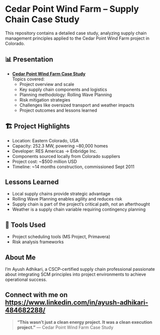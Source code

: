 # Cedar Point Wind Farm – Supply Chain Case Study

This repository contains a detailed case study, analyzing supply chain management principles applied to the Cedar Point Wind Farm project in Colorado.

## 📊 Presentation

- **[Cedar Point Wind Farm Case Study](./Cedar_Point_Wind_Farm_Case_Study.pptx)**  
  Topics covered:
  - Project overview and scale
  - Key supply chain components and logistics
  - Planning methodology: Rolling Wave Planning
  - Risk mitigation strategies
  - Challenges like oversized transport and weather impacts
  - Project outcomes and lessons learned

## 🏗 Project Highlights

- Location: Eastern Colorado, USA
- Capacity: 252.3 MW, powering ~80,000 homes
- Developer: RES Americas → Enbridge Inc.
- Components sourced locally from Colorado suppliers
- Project cost: ~$500 million USD
- Timeline: ~14 months construction, commissioned Sept 2011

## Lessons Learned

- Local supply chains provide strategic advantage
- Rolling Wave Planning enables agility and reduces risk
- Supply chain is part of the project’s critical path, not an afterthought
- Weather is a supply chain variable requiring contingency planning

## 🔧 Tools Used

- Project scheduling tools (MS Project, Primavera)
- Risk analysis frameworks

## About Me

I’m Ayush Adhikari, a CSCP-certified supply chain professional passionate about integrating SCM principles into project environments to achieve operational success.

Connect with me on https://www.linkedin.com/in/ayush-adhikari-484682288/
---

> **“This wasn’t just a clean energy project. It was a clean execution project.”**
> — Cedar Point Wind Farm Case Study

